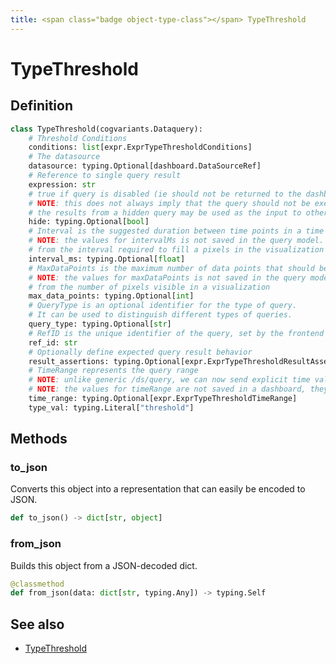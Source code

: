 ```yaml
---
title: <span class="badge object-type-class"></span> TypeThreshold
---
```

# <span class="badge object-type-class"></span> TypeThreshold

## Definition

```python
class TypeThreshold(cogvariants.Dataquery):
    # Threshold Conditions
    conditions: list[expr.ExprTypeThresholdConditions]
    # The datasource
    datasource: typing.Optional[dashboard.DataSourceRef]
    # Reference to single query result
    expression: str
    # true if query is disabled (ie should not be returned to the dashboard)
    # NOTE: this does not always imply that the query should not be executed since
    # the results from a hidden query may be used as the input to other queries (SSE etc)
    hide: typing.Optional[bool]
    # Interval is the suggested duration between time points in a time series query.
    # NOTE: the values for intervalMs is not saved in the query model.  It is typically calculated
    # from the interval required to fill a pixels in the visualization
    interval_ms: typing.Optional[float]
    # MaxDataPoints is the maximum number of data points that should be returned from a time series query.
    # NOTE: the values for maxDataPoints is not saved in the query model.  It is typically calculated
    # from the number of pixels visible in a visualization
    max_data_points: typing.Optional[int]
    # QueryType is an optional identifier for the type of query.
    # It can be used to distinguish different types of queries.
    query_type: typing.Optional[str]
    # RefID is the unique identifier of the query, set by the frontend call.
    ref_id: str
    # Optionally define expected query result behavior
    result_assertions: typing.Optional[expr.ExprTypeThresholdResultAssertions]
    # TimeRange represents the query range
    # NOTE: unlike generic /ds/query, we can now send explicit time values in each query
    # NOTE: the values for timeRange are not saved in a dashboard, they are constructed on the fly
    time_range: typing.Optional[expr.ExprTypeThresholdTimeRange]
    type_val: typing.Literal["threshold"]
```
## Methods

### <span class="badge object-method"></span> to_json

Converts this object into a representation that can easily be encoded to JSON.

```python
def to_json() -> dict[str, object]
```

### <span class="badge object-method"></span> from_json

Builds this object from a JSON-decoded dict.

```python
@classmethod
def from_json(data: dict[str, typing.Any]) -> typing.Self
```

## See also

 * <span class="badge builder"></span> [TypeThreshold](./builder-TypeThreshold.md)
